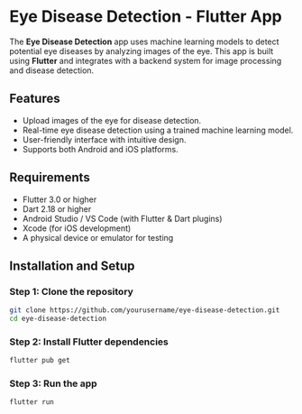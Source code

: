 # Eye Disease Detection - Flutter App

The **Eye Disease Detection** app uses machine learning models to detect potential eye diseases by analyzing images of the eye. This app is built using **Flutter** and integrates with a backend system for image processing and disease detection.

## Features

- Upload images of the eye for disease detection.
- Real-time eye disease detection using a trained machine learning model.
- User-friendly interface with intuitive design.
- Supports both Android and iOS platforms.

## Requirements

- Flutter 3.0 or higher
- Dart 2.18 or higher
- Android Studio / VS Code (with Flutter & Dart plugins)
- Xcode (for iOS development)
- A physical device or emulator for testing

## Installation and Setup

### Step 1: Clone the repository
```bash
git clone https://github.com/yourusername/eye-disease-detection.git
cd eye-disease-detection
```
### Step 2: Install Flutter dependencies
```bash
flutter pub get
```
### Step 3: Run the app
```bash
flutter run
